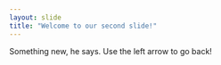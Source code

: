 ```yaml
---
layout: slide
title: "Welcome to our second slide!"
---
```

Something new, he says.
Use the left arrow to go back!
